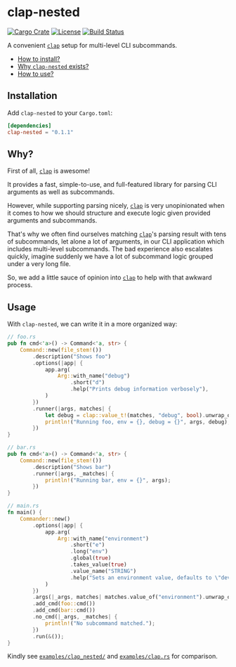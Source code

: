 # clap-nested

[![Cargo Crate](https://img.shields.io/crates/v/clap-nested.svg)](https://crates.io/crates/clap-nested)
[![License](https://img.shields.io/badge/license-MIT-blue.svg)](LICENSE)
[![Build Status](https://travis-ci.com/skymavis/clap-nested.svg?branch=master)](https://travis-ci.com/skymavis/clap-nested)

A convenient [`clap`][clap] setup for multi-level CLI subcommands.

* [How to install?](#installation)
* [Why `clap-nested` exists?](#why)
* [How to use?](#usage)

## Installation

Add `clap-nested` to your `Cargo.toml`:

```toml
[dependencies]
clap-nested = "0.1.1"
```

## Why?

First of all, [`clap`][clap] is awesome!

It provides a fast, simple-to-use, and full-featured library for parsing CLI
arguments as well as subcommands.

However, while supporting parsing nicely, [`clap`][clap] is very unopinionated
when it comes to how we should structure and execute logic given provided
arguments and subcommands.

That's why we often find ourselves matching [`clap`][clap]'s parsing result with
tens of subcommands, let alone a lot of arguments, in our CLI application which
includes multi-level subcommands. The bad experience also escalates quickly,
imagine suddenly we have a lot of subcommand logic grouped under a very long
file.

So, we add a little sauce of opinion into [`clap`][clap] to help with that
awkward process.

## Usage

With `clap-nested`, we can write it in a more organized way:

```rust
// foo.rs
pub fn cmd<'a>() -> Command<'a, str> {
    Command::new(file_stem!())
        .description("Shows foo")
        .options(|app| {
            app.arg(
                Arg::with_name("debug")
                    .short("d")
                    .help("Prints debug information verbosely"),
            )
        })
        .runner(|args, matches| {
            let debug = clap::value_t!(matches, "debug", bool).unwrap_or_default();
            println!("Running foo, env = {}, debug = {}", args, debug);
        })
}

// bar.rs
pub fn cmd<'a>() -> Command<'a, str> {
    Command::new(file_stem!())
        .description("Shows bar")
        .runner(|args, _matches| {
            println!("Running bar, env = {}", args);
        })
}

// main.rs
fn main() {
    Commander::new()
        .options(|app| {
            app.arg(
                Arg::with_name("environment")
                    .short("e")
                    .long("env")
                    .global(true)
                    .takes_value(true)
                    .value_name("STRING")
                    .help("Sets an environment value, defaults to \"dev\""),
            )
        })
        .args(|_args, matches| matches.value_of("environment").unwrap_or("dev"))
        .add_cmd(foo::cmd())
        .add_cmd(bar::cmd())
        .no_cmd(|_args, _matches| {
            println!("No subcommand matched.");
        })
        .run(&());
}
```

Kindly see [`examples/clap_nested/`](examples/clap_nested/)
and [`examples/clap.rs`](examples/clap.rs) for comparison.

[clap]: https://github.com/clap-rs/clap
